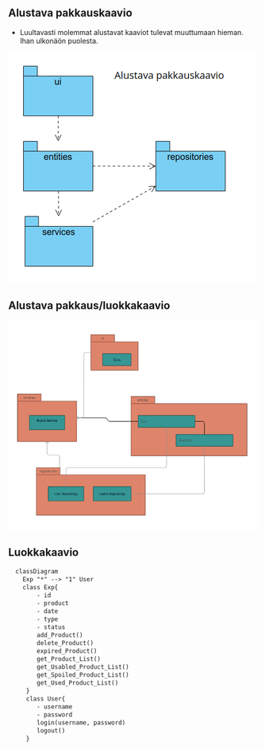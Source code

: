 ## Alustava pakkauskaavio

- Luultavasti molemmat alustavat kaaviot tulevat muuttumaan hieman. Ihan ulkonäön puolesta.

![Pakkausrakenne](./kuvat/Exp_alustava_pakkauskaavio.png)

## Alustava pakkaus/luokkakaavio

![Rakenne](./kuvat/alustava_paakaavio.png)

## Luokkakaavio

```mermaid
  classDiagram
    Exp "*" --> "1" User
    class Exp{
        - id
        - product
        - date
        - type
        - status
        add_Product()
        delete_Product()
        expired_Product()
        get_Product_List()
        get_Usabled_Product_List()
        get_Spoiled_Product_List()
        get_Used_Product_List()
     }
     class User{
        - username
        - password
        login(username, password)
        logout()
     }
```
